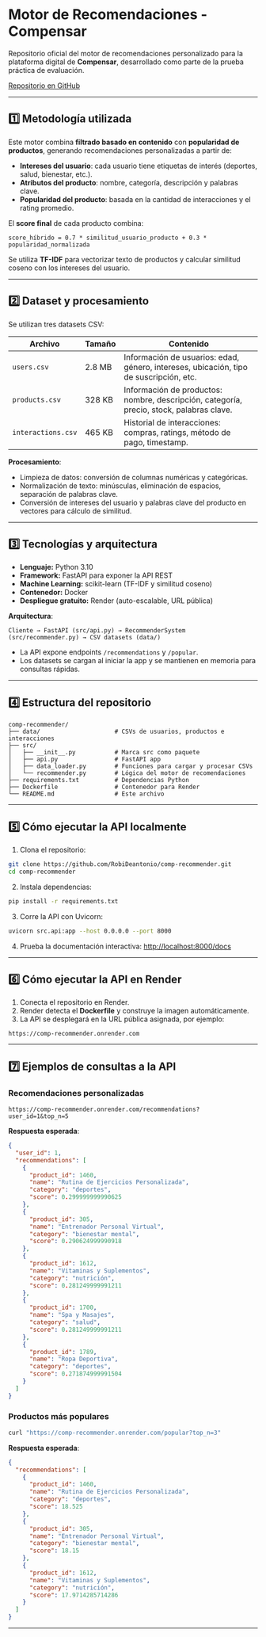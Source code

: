 # Motor de Recomendaciones - Compensar

Repositorio oficial del motor de recomendaciones personalizado para la plataforma digital de **Compensar**, desarrollado como parte de la prueba práctica de evaluación.

[Repositorio en GitHub](https://github.com/RobiDeantonio/comp-recommender)

---

## 1️⃣ Metodología utilizada

Este motor combina **filtrado basado en contenido** con **popularidad de productos**, generando recomendaciones personalizadas a partir de:

* **Intereses del usuario**: cada usuario tiene etiquetas de interés (deportes, salud, bienestar, etc.).
* **Atributos del producto**: nombre, categoría, descripción y palabras clave.
* **Popularidad del producto**: basada en la cantidad de interacciones y el rating promedio.

El **score final** de cada producto combina:

```
score_híbrido = 0.7 * similitud_usuario_producto + 0.3 * popularidad_normalizada
```

Se utiliza **TF-IDF** para vectorizar texto de productos y calcular similitud coseno con los intereses del usuario.

---

## 2️⃣ Dataset y procesamiento

Se utilizan tres datasets CSV:

| Archivo            | Tamaño | Contenido                                                                                |
| ------------------ | ------ | ---------------------------------------------------------------------------------------- |
| `users.csv`        | 2.8 MB | Información de usuarios: edad, género, intereses, ubicación, tipo de suscripción, etc.   |
| `products.csv`     | 328 KB | Información de productos: nombre, descripción, categoría, precio, stock, palabras clave. |
| `interactions.csv` | 465 KB | Historial de interacciones: compras, ratings, método de pago, timestamp.                 |

**Procesamiento**:

* Limpieza de datos: conversión de columnas numéricas y categóricas.
* Normalización de texto: minúsculas, eliminación de espacios, separación de palabras clave.
* Conversión de intereses del usuario y palabras clave del producto en vectores para cálculo de similitud.

---

## 3️⃣ Tecnologías y arquitectura

* **Lenguaje:** Python 3.10
* **Framework:** FastAPI para exponer la API REST
* **Machine Learning:** scikit-learn (TF-IDF y similitud coseno)
* **Contenedor:** Docker
* **Despliegue gratuito:** Render (auto-escalable, URL pública)

**Arquitectura**:

```
Cliente → FastAPI (src/api.py) → RecommenderSystem (src/recommender.py) → CSV datasets (data/)
```

* La API expone endpoints `/recommendations` y `/popular`.
* Los datasets se cargan al iniciar la app y se mantienen en memoria para consultas rápidas.

---

## 4️⃣ Estructura del repositorio

```
comp-recommender/
├── data/                     # CSVs de usuarios, productos e interacciones
├── src/
│   ├── __init__.py           # Marca src como paquete
│   ├── api.py                # FastAPI app
│   ├── data_loader.py        # Funciones para cargar y procesar CSVs
│   └── recommender.py        # Lógica del motor de recomendaciones
├── requirements.txt          # Dependencias Python
├── Dockerfile                # Contenedor para Render
└── README.md                 # Este archivo
```

---

## 5️⃣ Cómo ejecutar la API localmente

1. Clona el repositorio:

```bash
git clone https://github.com/RobiDeantonio/comp-recommender.git
cd comp-recommender
```

2. Instala dependencias:

```bash
pip install -r requirements.txt
```

3. Corre la API con Uvicorn:

```bash
uvicorn src.api:app --host 0.0.0.0 --port 8000
```

4. Prueba la documentación interactiva:
   [http://localhost:8000/docs](http://localhost:8000/docs)

---

## 6️⃣ Cómo ejecutar la API en Render

1. Conecta el repositorio en Render.
2. Render detecta el **Dockerfile** y construye la imagen automáticamente.
3. La API se desplegará en la URL pública asignada, por ejemplo:

```
https://comp-recommender.onrender.com
```

---

## 7️⃣ Ejemplos de consultas a la API

### Recomendaciones personalizadas

```
https://comp-recommender.onrender.com/recommendations?user_id=1&top_n=5
```

**Respuesta esperada**:

```json
{
  "user_id": 1,
  "recommendations": [
    {
      "product_id": 1460,
      "name": "Rutina de Ejercicios Personalizada",
      "category": "deportes",
      "score": 0.299999999990625
    },
    {
      "product_id": 305,
      "name": "Entrenador Personal Virtual",
      "category": "bienestar mental",
      "score": 0.290624999990918
    },
    {
      "product_id": 1612,
      "name": "Vitaminas y Suplementos",
      "category": "nutrición",
      "score": 0.281249999991211
    },
    {
      "product_id": 1700,
      "name": "Spa y Masajes",
      "category": "salud",
      "score": 0.281249999991211
    },
    {
      "product_id": 1789,
      "name": "Ropa Deportiva",
      "category": "deportes",
      "score": 0.271874999991504
    }
  ]
}
```

### Productos más populares

```bash
curl "https://comp-recommender.onrender.com/popular?top_n=3"
```

**Respuesta esperada**:

```json
{
  "recommendations": [
    {
      "product_id": 1460,
      "name": "Rutina de Ejercicios Personalizada",
      "category": "deportes",
      "score": 18.525
    },
    {
      "product_id": 305,
      "name": "Entrenador Personal Virtual",
      "category": "bienestar mental",
      "score": 18.15
    },
    {
      "product_id": 1612,
      "name": "Vitaminas y Suplementos",
      "category": "nutrición",
      "score": 17.9714285714286
    }
  ]
}
```

---
